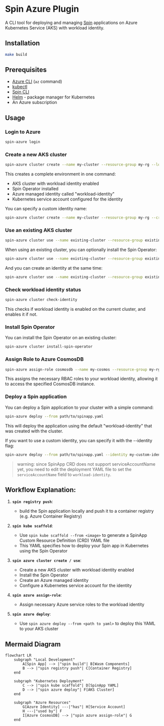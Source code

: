 # Spin Azure Plugin

A CLI tool for deploying and managing [Spin](https://github.com/fermyon/spin) applications on Azure Kubernetes Service (AKS) with workload identity.

## Installation

```bash
make build
```

## Prerequisites

- [Azure CLI](https://docs.microsoft.com/en-us/cli/azure/install-azure-cli) (`az` command)
- [kubectl](https://kubernetes.io/docs/tasks/tools/)
- [Spin CLI](https://github.com/fermyon/spin)
- [Helm](https://helm.sh/docs/intro/install/) - package manager for Kubernetes
- An Azure subscription

## Usage

### Login to Azure

```bash
spin-azure login
```

### Create a new AKS cluster

```bash
spin-azure cluster create --name my-cluster --resource-group my-rg --location eastus
```

This creates a complete environment in one command:
- AKS cluster with workload identity enabled
- Spin Operator installed
- Azure managed identity called "workload-identity"
- Kubernetes service account configured for the identity

You can specify a custom identity name:

```bash
spin-azure cluster create --name my-cluster --resource-group my-rg --create-identity=my-custom-identity
```

### Use an existing AKS cluster

```bash
spin-azure cluster use --name existing-cluster --resource-group existing-rg
```

When using an existing cluster, you can optionally install the Spin Operator:

```bash
spin-azure cluster use --name existing-cluster --resource-group existing-rg --install-spin-operator
```

And you can create an identity at the same time:

```bash
spin-azure cluster use --name existing-cluster --resource-group existing-rg --create-identity=my-custom-identity
```

### Check workload identity status

```bash
spin-azure cluster check-identity
```

This checks if workload identity is enabled on the current cluster, and enables it if not.

### Install Spin Operator

You can install the Spin Operator on an existing cluster:

```bash
spin-azure cluster install-spin-operator
```

### Assign Role to Azure CosmosDB

```bash
spin-azure assign-role cosmosdb --name my-cosmos --resource-group my-rg
```

This assigns the necessary RBAC roles to your workload identity, allowing it to access the specified CosmosDB instance.

### Deploy a Spin application

You can deploy a Spin application to your cluster with a simple command:

```bash
spin-azure deploy --from path/to/spinapp.yaml
```

This will deploy the application using the default "workload-identity" that was created with the cluster.

If you want to use a custom identity, you can specify it with the --identity flag:

```bash
spin-azure deploy --from path/to/spinapp.yaml --identity my-custom-identity
```

> warning: since SpinApp CRD does not support serviceAccountName yet, you need to edit the deployment YAML file to set the `serviceAccountName` field to `workload-identity`.

## Workflow Explanation:


1. **`spin registry push`**:
   - build the Spin application locally and push it to a container registry (e.g. Azure Container Registry)


1. **`spin kube scaffold`**:
   - Use `spin kube scaffold --from <image>` to generate a SpinApp Custom Resource Definition (CRD) YAML file
   - This YAML specifies how to deploy your Spin app in Kubernetes using the Spin Operator

1. **`spin azure cluster create / use`**:
   - Create a new AKS cluster with workload identity enabled
   - Install the Spin Operator
   - Create an Azure managed identity
   - Configure a Kubernetes service account for the identity

1. **`spin azure assign-role`**:
   - Assign necessary Azure service roles to the workload identity

1. **`spin azure deploy`**:
   - Use `spin azure deploy --from <path to yaml>` to deploy this YAML to your AKS cluster

## Mermaid Diagram

```mermaid
flowchart LR
    subgraph "Local Development"
        A[Spin App] --> |"spin build"| B[Wasm Components]
        B --> |"spin registry push"| C[Container Registry]
    end
    
    subgraph "Kubernetes Deployment"
        C --> |"spin kube scaffold"| D[SpinApp YAML]
        D --> |"spin azure deploy"| F[AKS Cluster]
    end
    
    subgraph "Azure Resources"
        G[Azure Identity] ---|"has"| H[Service Account]
        H ---|"used by"| F
        I[Azure CosmosDB] --> |"spin azure assign-role"| G
    end
```

